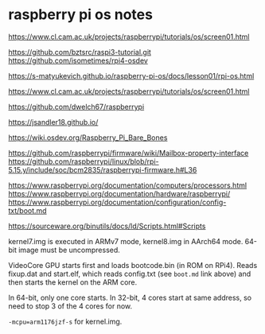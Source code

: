 raspberry pi os notes
=====================

<https://www.cl.cam.ac.uk/projects/raspberrypi/tutorials/os/screen01.html>

<https://github.com/bztsrc/raspi3-tutorial.git>
<https://github.com/isometimes/rpi4-osdev>

<https://s-matyukevich.github.io/raspberry-pi-os/docs/lesson01/rpi-os.html>

<https://www.cl.cam.ac.uk/projects/raspberrypi/tutorials/os/screen01.html>

<https://github.com/dwelch67/raspberrypi>

<https://jsandler18.github.io/>

<https://wiki.osdev.org/Raspberry_Pi_Bare_Bones>

<https://github.com/raspberrypi/firmware/wiki/Mailbox-property-interface>
<https://github.com/raspberrypi/linux/blob/rpi-5.15.y/include/soc/bcm2835/raspberrypi-firmware.h#L36>

<https://www.raspberrypi.org/documentation/computers/processors.html>
<https://www.raspberrypi.org/documentation/hardware/raspberrypi/>
<https://www.raspberrypi.org/documentation/configuration/config-txt/boot.md>

<https://sourceware.org/binutils/docs/ld/Scripts.html#Scripts>

kernel7.img is executed in ARMv7 mode, kernel8.img in AArch64 mode.
64-bit image must be uncompressed.

VideoCore GPU starts first and loads bootcode.bin (in ROM on RPi4).
Reads fixup.dat and start.elf, which reads config.txt (see `boot.md` link
above) and then starts the kernel on the ARM core.

In 64-bit, only one core starts. In 32-bit, 4 cores start at same address,
so need to stop 3 of the 4 cores for now.

`-mcpu=arm1176jzf-s` for kernel.img.
